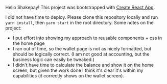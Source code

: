 Hello Shakepay!
This project was bootstrapped with [Create React App](https://github.com/facebook/create-react-app).

I did not have time to deploy. Please clone this repository locally and run `yarn install`, then `yarn start` in the root directory.
Some notes on the project:
* I put effort into showing my approach to reusable components + css in the home page
* I ran out of time, so the wallet page is not as nicely formatted, but should be logically correct. (I am not good at accounting, but the business logic can easily be tweaked.)
* I didn't have time to calculate the balance and show it on the home screen, but given the work done I think it's clear it's within my capabilities (it correctly shows on the wallet screen).
